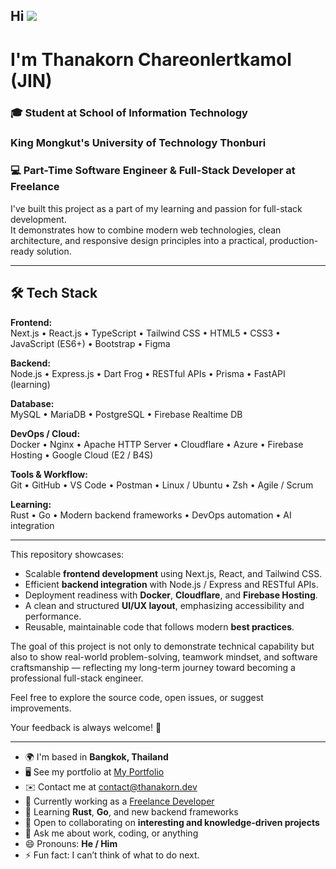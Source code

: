 ## Hi ![](https://user-images.githubusercontent.com/18350557/176309783-0785949b-9127-417c-8b55-ab5a4333674e.gif)  
# I'm Thanakorn Chareonlertkamol (JIN)

### 🎓 Student at School of Information Technology  
### King Mongkut's University of Technology Thonburi

### 💻 Part-Time Software Engineer & Full-Stack Developer at Freelance

I've built this project as a part of my learning and passion for full-stack development.  
It demonstrates how to combine modern web technologies, clean architecture, and responsive design principles into a practical, production-ready solution.

---

## 🛠️ Tech Stack

**Frontend:**  
Next.js • React.js • TypeScript • Tailwind CSS • HTML5 • CSS3 • JavaScript (ES6+) • Bootstrap • Figma  

**Backend:**  
Node.js • Express.js • Dart Frog • RESTful APIs • Prisma • FastAPI (learning)

**Database:**  
MySQL • MariaDB • PostgreSQL • Firebase Realtime DB  

**DevOps / Cloud:**  
Docker • Nginx • Apache HTTP Server • Cloudflare • Azure • Firebase Hosting • Google Cloud (E2 / B4S)  

**Tools & Workflow:**  
Git • GitHub • VS Code • Postman • Linux / Ubuntu • Zsh • Agile / Scrum  

**Learning:**  
Rust • Go • Modern backend frameworks • DevOps automation • AI integration  

---

This repository showcases:

- Scalable **frontend development** using Next.js, React, and Tailwind CSS.  
- Efficient **backend integration** with Node.js / Express and RESTful APIs.  
- Deployment readiness with **Docker**, **Cloudflare**, and **Firebase Hosting**.  
- A clean and structured **UI/UX layout**, emphasizing accessibility and performance.  
- Reusable, maintainable code that follows modern **best practices**.

The goal of this project is not only to demonstrate technical capability but also to show real-world problem-solving, teamwork mindset, and software craftsmanship — reflecting my long-term journey toward becoming a professional full-stack engineer.

Feel free to explore the source code, open issues, or suggest improvements.

Your feedback is always welcome! 🚀

---

* 🌍 I'm based in **Bangkok, Thailand**  
* 🖥️ See my portfolio at [My Portfolio](http://thanakorn.dev)  
* ✉️ Contact me at [contact@thanakorn.dev](mailto:contact@thanakorn.dev)  
* 🚀 Currently working as a [Freelance Developer](http://thanakorn.dev)  
* 🧠 Learning **Rust**, **Go**, and new backend frameworks  
* 👥 Open to collaborating on **interesting and knowledge-driven projects**  
* 💬 Ask me about work, coding, or anything  
* 😄 Pronouns: **He / Him**  
* ⚡ Fun fact: I can’t think of what to do next.
